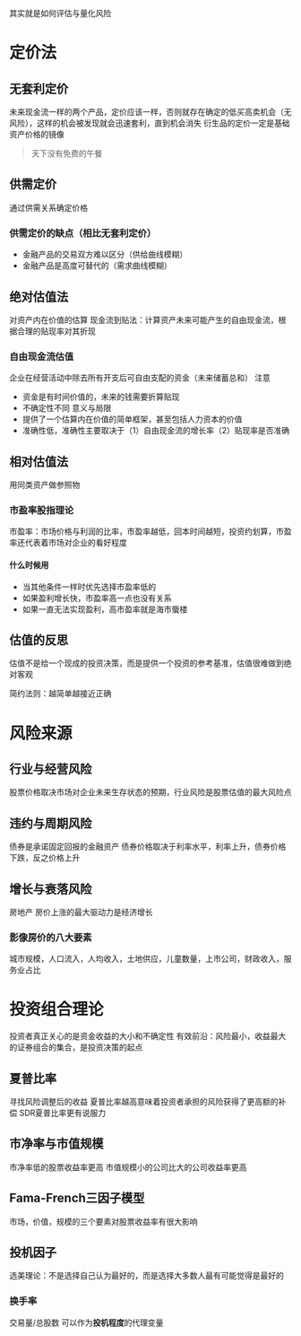 其实就是如何评估与量化风险
# 定价法
## 无套利定价
未来现金流一样的两个产品，定价应该一样，否则就存在确定的低买高卖机会（无风险），这样的机会被发现就会迅速套利，直到机会消失
衍生品的定价一定是基础资产价格的镜像

> 天下没有免费的午餐
## 供需定价
通过供需关系确定价格
### 供需定价的缺点（相比无套利定价）
* 金融产品的交易双方难以区分（供给曲线模糊）
* 金融产品是高度可替代的（需求曲线模糊）
## 绝对估值法
对资产内在价值的估算
现金流到贴法：计算资产未来可能产生的自由现金流，根据合理的贴现率对其折现
### 自由现金流估值
企业在经营活动中除去所有开支后可自由支配的资金（未来储蓄总和）
注意
* 资金是有时间价值的，未来的钱需要折算贴现
* 不确定性不同
意义与局限
* 提供了一个估算内在价值的简单框架，甚至包括人力资本的价值
* 准确性低，准确性主要取决于（1）自由现金流的增长率（2）贴现率是否准确
## 相对估值法
用同类资产做参照物
### 市盈率股指理论

市盈率：市场价格与利润的比率，市盈率越低，回本时间越短，投资约划算，市盈率还代表着市场对企业的看好程度

#### 什么时候用

* 当其他条件一样时优先选择市盈率低的
* 如果盈利增长快，市盈率高一点也没有关系
* 如果一直无法实现盈利，高市盈率就是海市蜃楼

## 估值的反思

估值不是给一个现成的投资决策，而是提供一个投资的参考基准，估值很难做到绝对客观

简约法则：越简单越接近正确


 # 风险来源
 ## 行业与经营风险
 股票价格取决市场对企业未来生存状态的预期，行业风险是股票估值的最大风险点
 ## 违约与周期风险
 债券是承诺固定回报的金融资产
 债券价格取决于利率水平，利率上升，债券价格下跌，反之价格上升
 ## 增长与衰落风险
 房地产
 房价上涨的最大驱动力是经济增长
 ### 影像房价的八大要素
 城市规模，人口流入，人均收入，土地供应，儿童数量，上市公司，财政收入，服务业占比
# 投资组合理论
投资者真正关心的是资金收益的大小和不确定性
有效前沿：风险最小，收益最大的证券组合的集合，是投资决策的起点
## 夏普比率
寻找风险调整后的收益
夏普比率越高意味着投资者承担的风险获得了更高额的补偿
SDR夏普比率更有说服力
## 市净率与市值规模
市净率低的股票收益率更高
市值规模小的公司比大的公司收益率更高
## Fama-French三因子模型
市场，价值，规模的三个要素对股票收益率有很大影响
## 投机因子
选美理论：不是选择自己认为最好的，而是选择大多数人最有可能觉得是最好的
### 换手率
交易量/总股数
可以作为**投机程度**的代理变量
